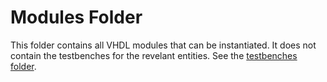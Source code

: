 # Modules Folder
This folder contains all VHDL modules that can be instantiated. It does not contain the testbenches for the revelant entities.
See the [testbenches folder](/testbenches).
